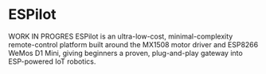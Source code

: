 # ESPilot
WORK IN PROGRES
ESPilot is an ultra-low-cost, minimal-complexity remote-control platform built around the MX1508 motor driver and ESP8266 WeMos D1 Mini, giving beginners a proven, plug-and-play gateway into ESP-powered IoT robotics.
